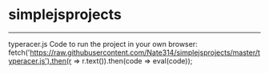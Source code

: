 # simplejsprojects
-----
typeracer.js
  Code to run the project in your own browser:
fetch('https://raw.githubusercontent.com/Nate314/simplejsprojects/master/typeracer.js').then(r => r.text()).then(code => eval(code));
